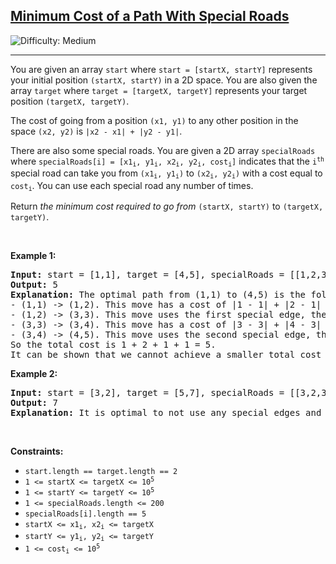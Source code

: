 <h2><a href="https://leetcode.com/problems/minimum-cost-of-a-path-with-special-roads">Minimum Cost of a Path With Special Roads</a></h2> <img src='https://img.shields.io/badge/Difficulty-Medium-orange' alt='Difficulty: Medium' /><hr><p>You are given an array <code>start</code> where <code>start = [startX, startY]</code> represents your initial position <code>(startX, startY)</code> in a 2D space. You are also given the array <code>target</code> where <code>target = [targetX, targetY]</code> represents your target position <code>(targetX, targetY)</code>.</p>

<p>The cost of going from a position <code>(x1, y1)</code> to any other position in the space <code>(x2, y2)</code> is <code>|x2 - x1| + |y2 - y1|</code>.</p>

<p>There are also some special roads. You are given a 2D array <code>specialRoads</code> where <code>specialRoads[i] = [x1<sub>i</sub>, y1<sub>i</sub>, x2<sub>i</sub>, y2<sub>i</sub>, cost<sub>i</sub>]</code> indicates that the <code>i<sup>th</sup></code> special road can take you from <code>(x1<sub>i</sub>, y1<sub>i</sub>)</code> to <code>(x2<sub>i</sub>, y2<sub>i</sub>)</code> with a cost equal to <code>cost<sub>i</sub></code>. You can use each special road any number of times.</p>

<p>Return <em>the minimum cost required to go from</em> <code>(startX, startY)</code> to <code>(targetX, targetY)</code>.</p>

<p>&nbsp;</p>
<p><strong class="example">Example 1:</strong></p>

<pre>
<strong>Input:</strong> start = [1,1], target = [4,5], specialRoads = [[1,2,3,3,2],[3,4,4,5,1]]
<strong>Output:</strong> 5
<strong>Explanation:</strong> The optimal path from (1,1) to (4,5) is the following:
- (1,1) -&gt; (1,2). This move has a cost of |1 - 1| + |2 - 1| = 1.
- (1,2) -&gt; (3,3). This move uses the first special edge, the cost is 2.
- (3,3) -&gt; (3,4). This move has a cost of |3 - 3| + |4 - 3| = 1.
- (3,4) -&gt; (4,5). This move uses the second special edge, the cost is 1.
So the total cost is 1 + 2 + 1 + 1 = 5.
It can be shown that we cannot achieve a smaller total cost than 5.
</pre>

<p><strong class="example">Example 2:</strong></p>

<pre>
<strong>Input:</strong> start = [3,2], target = [5,7], specialRoads = [[3,2,3,4,4],[3,3,5,5,5],[3,4,5,6,6]]
<strong>Output:</strong> 7
<strong>Explanation:</strong> It is optimal to not use any special edges and go directly from the starting to the ending position with a cost |5 - 3| + |7 - 2| = 7.
</pre>

<p>&nbsp;</p>
<p><strong>Constraints:</strong></p>

<ul>
	<li><code>start.length == target.length == 2</code></li>
	<li><code>1 &lt;= startX &lt;= targetX &lt;= 10<sup>5</sup></code></li>
	<li><code>1 &lt;= startY &lt;= targetY &lt;= 10<sup>5</sup></code></li>
	<li><code>1 &lt;= specialRoads.length &lt;= 200</code></li>
	<li><code>specialRoads[i].length == 5</code></li>
	<li><code>startX &lt;= x1<sub>i</sub>, x2<sub>i</sub> &lt;= targetX</code></li>
	<li><code>startY &lt;= y1<sub>i</sub>, y2<sub>i</sub> &lt;= targetY</code></li>
	<li><code>1 &lt;= cost<sub>i</sub> &lt;= 10<sup>5</sup></code></li>
</ul>
